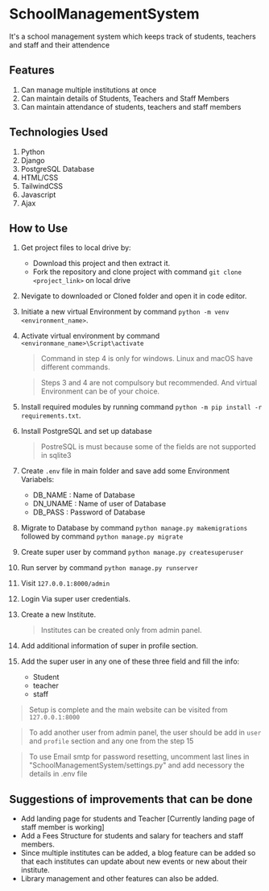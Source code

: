# SchoolManagementSystem
It's a school management system which keeps track of students, teachers and staff and their attendence

## Features
1. Can manage multiple institutions at once
2. Can maintain details of Students, Teachers and Staff Members
3. Can maintain attendance of students, teachers and staff members

## Technologies Used
1. Python
2. Django
3. PostgreSQL Database
4. HTML/CSS
5. TailwindCSS
7. Javascript
8. Ajax

## How to Use
1. Get project files to local drive by: 
    - Download this project and then extract it.
    - Fork the repository and clone project with command `git clone <project_link>` on local drive
2. Nevigate to downloaded or Cloned folder and open it in code editor.
3. Initiate a new virtual Environment by command `python -m venv <environment_name>`.
4. Activate virtual environment by command `<environmane_name>\Script\activate` 
    > Command in step 4 is only for windows. Linux and macOS have different commands.

    > Steps 3 and 4 are not compulsory but recommended. And virtual Environment can be of your choice.
5. Install required modules by running command `python -m pip install -r requirements.txt`.
6. Install PostgreSQL and set up database
    >PostreSQL is must because some of the fields are not supported in sqlite3
7. Create `.env` file in main folder and save add some Environment Variabels:
    - DB_NAME : Name of Database
    - DN_UNAME : Name of user of Database
    - DB_PASS : Password of Database
8. Migrate to Database by command `python manage.py makemigrations` followed by command `python manage.py migrate`
9. Create super user by command `python manage.py createsuperuser`
10. Run server by command `python manage.py runserver`
11. Visit `127.0.0.1:8000/admin`
12. Login Via super user credentials. 
13. Create a new Institute.
    > Institutes can be created only from admin panel.
14. Add additional information of super in profile section.
15. Add the super user in any one of these three field and fill the info:
    - Student
    - teacher
    - staff

> Setup is complete and the main website can be visited from `127.0.0.1:8000`

> To add another user from admin panel, the user should be add in `user` and `profile` section and any one from the step 15 

> To use Email smtp for password resetting, uncomment last lines in "SchoolManagementSystem/settings.py" and add necessory the details in .env file

## Suggestions of improvements that can be done
- Add landing page for students and Teacher [Currently landing page of staff member is working]
- Add a Fees Structure for students and salary for teachers and staff members.
- Since multiple institutes can be added, a blog feature can be added so that each institutes can update about new events or new about their institute.
- Library management and other features can also be added.